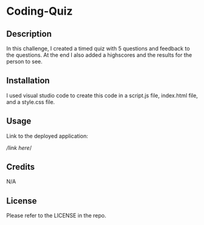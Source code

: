 # Coding-Quiz

## Description

In this challenge, I created a timed quiz with 5 questions and feedback to the questions. At the end I also added a highscores and the results for the person to see.

## Installation

I used visual studio code to create this code in a script.js file, index.html file, and a style.css file.

## Usage

Link to the deployed application: 

*/link here*/

## Credits

N/A

## License 

Please refer to the LICENSE in the repo.
